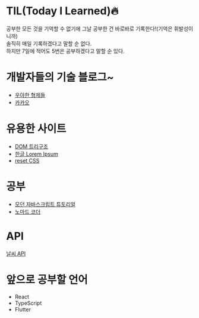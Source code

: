 # TIL(Today I Learned)🔥

공부한 모든 것을 기억할 수 없기에 그날 공부한 건 바로바로 기록한다!(기억은 휘발성이니까)  
솔직히 매일 기록하겠다고 말할 순 없다.  
하지만 7일에 적어도 5번은 공부하겠다고 말할 순 있다.

# 개발자들의 기술 블로그~

- [우아한 형제들](https://techblog.woowahan.com/)
- [카카오](https://tech.kakao.com/tag/frontend/)

# 유용한 사이트

- [DOM 트리구조](https://software.hixie.ch/utilities/js/live-dom-viewer/)
- [한글 Lorem Ipsum](http://guny.kr/stuff/klorem/)
- [reset CSS](https://meyerweb.com/eric/tools/css/reset/)

# 공부

- [모던 자바스크립트 튜토리얼](https://ko.javascript.info/)
- [노마드 코더](https://nomadcoders.co/)

# API

[날씨 API](https://openweathermap.org/)

# 앞으로 공부할 언어

- React
- TypeScript
- Flutter

